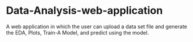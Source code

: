 # Data-Analysis-web-application
A web application in which the user can upload a data set file and generate the EDA, Plots, Train-A Model, and predict using the model.
